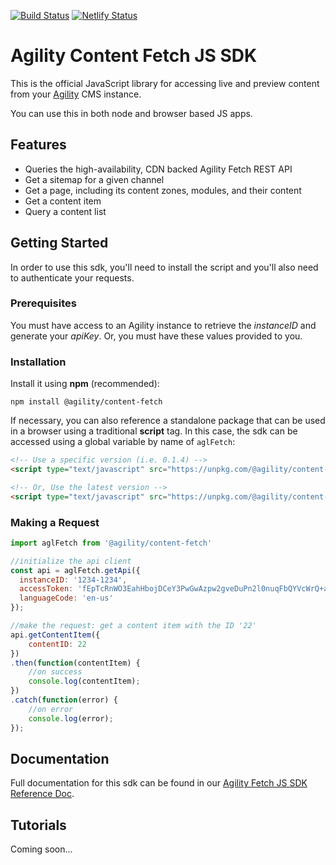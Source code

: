 [![Build Status](https://agility.visualstudio.com/Agility%20Headless%20API/_apis/build/status/Agility%20Content%20Fetch%20JS%20SDK?branchName=master)](https://agility.visualstudio.com/Agility%20Headless%20API/_build/latest?definitionId=52&branchName=master)
[![Netlify Status](https://api.netlify.com/api/v1/badges/c45f5d6e-923b-4019-820e-826e6185017d/deploy-status)](https://app.netlify.com/sites/agilitydocs/deploys)

# Agility Content Fetch JS SDK
This is the official JavaScript library for accessing live and preview content from your [Agility](https://agilitycms.com) CMS instance. 

You can use this in both node and browser based JS apps.

## Features
- Queries the high-availability, CDN backed Agility Fetch REST API
- Get a sitemap for a given channel
- Get a page, including its content zones, modules, and their content
- Get a content item
- Query a content list

## Getting Started
In order to use this sdk, you'll need to install the script and you'll also need to authenticate your requests.

### Prerequisites
You must have access to an Agility instance to retrieve the *instanceID* and generate your *apiKey*. Or, you must have these values provided to you.

### Installation
Install it using **npm** (recommended):
```
npm install @agility/content-fetch
```

If necessary, you can also reference a standalone package that can be used in a browser using a traditional **script** tag. In this case, the sdk can be accessed using a global variable by name of `aglFetch`:
```html
<!-- Use a specific version (i.e. 0.1.4) -->
<script type="text/javascript" src="https://unpkg.com/@agility/content-fetch@0.1.4/dist/agility-content-fetch.browser.js"></script>

<!-- Or, Use the latest version -->
<script type="text/javascript" src="https://unpkg.com/@agility/content-fetch@latest/dist/agility-content-fetch.browser.js"></script>
```
### Making a Request
```javascript
import aglFetch from '@agility/content-fetch'

//initialize the api client
const api = aglFetch.getApi({
  instanceID: '1234-1234',
  accessToken: 'fEpTcRnWO3EahHbojDCeY3PwGwAzpw2gveDuPn2l0nuqFbQYVcWrQ+a3/DHcWgCgn7UL2tgbSOS0AqrEOiXkTg==',
  languageCode: 'en-us'
});

//make the request: get a content item with the ID '22'
api.getContentItem({
    contentID: 22
})
.then(function(contentItem) {
    //on success
    console.log(contentItem);
})
.catch(function(error) {
    //on error
    console.log(error);
});
```

## Documentation
Full documentation for this sdk can be found in our [Agility Fetch JS SDK Reference Doc](https://agilitydocs.netlify.com/agility-content-fetch-js-sdk/).

## Tutorials
Coming soon...






